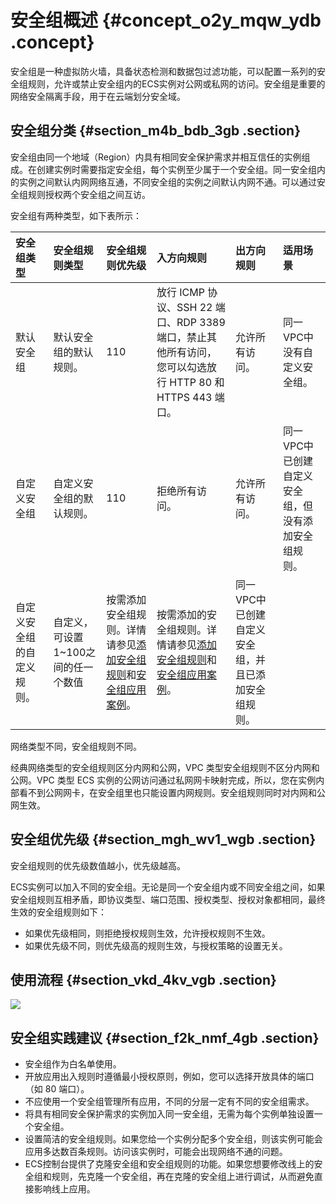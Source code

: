 # 安全组概述 {#concept_o2y_mqw_ydb .concept}

安全组是一种虚拟防火墙，具备状态检测和数据包过滤功能，可以配置一系列的安全组规则，允许或禁止安全组内的ECS实例对公网或私网的访问。安全组是重要的网络安全隔离手段，用于在云端划分安全域。

## 安全组分类 {#section_m4b_bdb_3gb .section}

安全组由同一个地域（Region）内具有相同安全保护需求并相互信任的实例组成。在创建实例时需要指定安全组，每个实例至少属于一个安全组。同一安全组内的实例之间默认内网网络互通，不同安全组的实例之间默认内网不通。可以通过安全组规则授权两个安全组之间互访。

安全组有两种类型，如下表所示：

|安全组类型|安全组规则类型|安全组规则优先级|入方向规则|出方向规则|适用场景|
|:----|:------|:-------|:----|:----|:---|
|默认安全组|默认安全组的默认规则。|110|放行 ICMP 协议、SSH 22 端口、RDP 3389 端口，禁止其他所有访问，您可以勾选放行 HTTP 80 和HTTPS 443 端口。|允许所有访问。|同一VPC中没有自定义安全组。|
|自定义安全组|自定义安全组的默认规则。|110|拒绝所有访问。|允许所有访问。|同一VPC中已创建自定义安全组，但没有添加安全组规则。|
|自定义安全组的自定义规则。|自定义，可设置1~100之间的任一个数值|按需添加安全组规则。详情请参见[添加安全组规则](../../../../../intl.zh-CN/安全/安全组/添加安全组规则.md#)和[安全组应用案例](../../../../../intl.zh-CN/安全/安全组/安全组应用案例.md#)。|按需添加的安全组规则。详情请参见[添加安全组规则](../../../../../intl.zh-CN/安全/安全组/添加安全组规则.md#)和[安全组应用案例](../../../../../intl.zh-CN/安全/安全组/安全组应用案例.md#)。|同一VPC中已创建自定义安全组，并且已添加安全组规则。|

网络类型不同，安全组规则不同。

经典网络类型的安全组规则区分内网和公网，VPC 类型安全组规则不区分内网和公网。VPC 类型 ECS 实例的公网访问通过私网网卡映射完成，所以，您在实例内部看不到公网网卡，在安全组里也只能设置内网规则。安全组规则同时对内网和公网生效。

## 安全组优先级 {#section_mgh_wv1_wgb .section}

安全组规则的优先级数值越小，优先级越高。

ECS实例可以加入不同的安全组。无论是同一个安全组内或不同安全组之间，如果安全组规则互相矛盾，即协议类型、端口范围、授权类型、授权对象都相同，最终生效的安全组规则如下：

-   如果优先级相同，则拒绝授权规则生效，允许授权规则不生效。
-   如果优先级不同，则优先级高的规则生效，与授权策略的设置无关。

## 使用流程 {#section_vkd_4kv_vgb .section}

![](http://static-aliyun-doc.oss-cn-hangzhou.aliyuncs.com/assets/img/9569/155403970039612_zh-CN.png)

## 安全组实践建议 {#section_f2k_nmf_4gb .section}

-   安全组作为白名单使用。
-   开放应用出入规则时遵循最小授权原则，例如，您可以选择开放具体的端口（如 80 端口）。
-   不应使用一个安全组管理所有应用，不同的分层一定有不同的安全组需求。
-   将具有相同安全保护需求的实例加入同一安全组，无需为每个实例单独设置一个安全组。
-   设置简洁的安全组规则。如果您给一个实例分配多个安全组，则该实例可能会应用多达数百条规则。访问该实例时，可能会出现网络不通的问题。
-   ECS控制台提供了克隆安全组和安全组规则的功能。如果您想要修改线上的安全组和规则，先克隆一个安全组，再在克隆的安全组上进行调试，从而避免直接影响线上应用。

